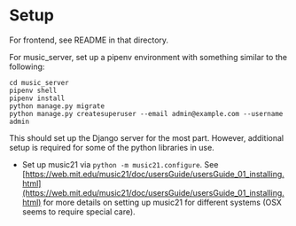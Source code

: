 # Setup

For frontend, see README in that directory.

For music_server, set up a pipenv environment with something similar to the following:

```
cd music_server
pipenv shell
pipenv install
python manage.py migrate
python manage.py createsuperuser --email admin@example.com --username admin
```

This should set up the Django server for the most part. However, additional setup is required for some of the python libraries in use.

- Set up music21 via `python -m music21.configure`. See [https://web.mit.edu/music21/doc/usersGuide/usersGuide_01_installing.html](https://web.mit.edu/music21/doc/usersGuide/usersGuide_01_installing.html) for more details on setting up music21 for different systems (OSX seems to require special care).
